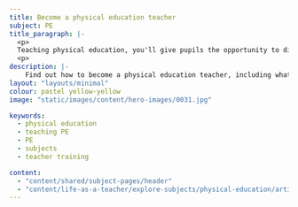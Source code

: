 ```yaml
---
title: Become a physical education teacher
subject: PE
title_paragraph: |-
  <p>
  Teaching physical education, you'll give pupils the opportunity to discover the joy of being active, develop essential teamwork skills and grow in confidence both on and off the field.</p> 
  <p>
description: |-
    Find out how to become a physical education teacher, including what you'll be teaching and what funding is available to help you train.
layout: "layouts/minimal"
colour: pastel yellow-yellow
image: "static/images/content/hero-images/0031.jpg"

keywords:
  - physical education
  - teaching PE
  - PE
  - subjects
  - teacher training

content:
  - "content/shared/subject-pages/header"
  - "content/life-as-a-teacher/explore-subjects/physical-education/article"
---
```

